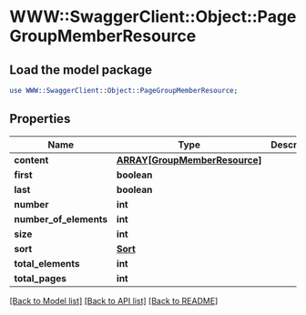 # WWW::SwaggerClient::Object::PageGroupMemberResource

## Load the model package
```perl
use WWW::SwaggerClient::Object::PageGroupMemberResource;
```

## Properties
Name | Type | Description | Notes
------------ | ------------- | ------------- | -------------
**content** | [**ARRAY[GroupMemberResource]**](GroupMemberResource.md) |  | [optional] 
**first** | **boolean** |  | [optional] 
**last** | **boolean** |  | [optional] 
**number** | **int** |  | [optional] 
**number_of_elements** | **int** |  | [optional] 
**size** | **int** |  | [optional] 
**sort** | [**Sort**](Sort.md) |  | [optional] 
**total_elements** | **int** |  | [optional] 
**total_pages** | **int** |  | [optional] 

[[Back to Model list]](../README.md#documentation-for-models) [[Back to API list]](../README.md#documentation-for-api-endpoints) [[Back to README]](../README.md)


